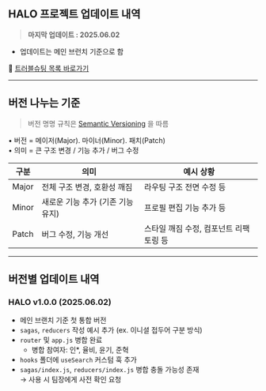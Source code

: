 ## HALO 프로젝트 업데이트 내역
> **마지막 업데이트 : 2025.06.02**

 - 업데이트는 메인 브런치 기준으로 함

📌 [트러블슈팅 목록 바로가기]()  

---

## 버전 나누는 기준

> 버전 명명 규칙은 [Semantic Versioning](https://semver.org/lang/ko/) 을 따름

• 버전 = 메이저(Major). 마이너(Minor). 패치(Patch)  
• 의미 = 큰 구조 변경 / 기능 추가 / 버그 수정

| 구분   | 의미                             | 예시 상황                           |
|--------|----------------------------------|--------------------------------------|
| Major  | 전체 구조 변경, 호환성 깨짐     | 라우팅 구조 전면 수정 등             |
| Minor  | 새로운 기능 추가 (기존 기능 유지) | 프로필 편집 기능 추가 등            |
| Patch  | 버그 수정, 기능 개선            | 스타일 깨짐 수정, 컴포넌트 리팩토링 등 |

---

## 버전별 업데이트 내역

### HALO v1.0.0 (2025.06.02)
- 메인 브랜치 기준 첫 통합 버전
- `sagas`, `reducers` 작성 예시 추가 (ex. 이니셜 접두어 구분 방식)
- `router` 및 `app.js` 병합 완료  
  - 병합 참여자: 인*, 율비, 윤기, 준혁
- `hooks` 폴더에 `useSearch` 커스텀 훅 추가
- `sagas/index.js`, `reducers/index.js` 병합 충돌 가능성 존재  
  → 사용 시 팀장에게 사전 확인 요청
